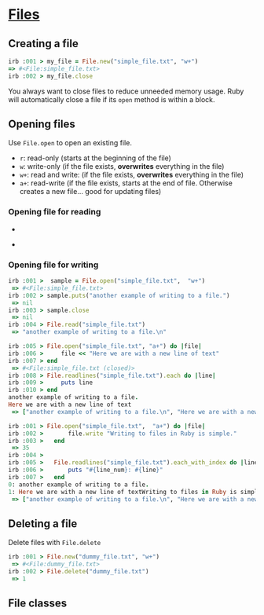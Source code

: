 # [Files](https://launchschool.com/books/ruby/read/files)

## Creating a file

```ruby
irb :001 > my_file = File.new("simple_file.txt", "w+")
=> #<File:simple_file.txt>
irb :002 > my_file.close
```

You always want to close files to reduce unneeded memory usage. Ruby will automatically close a file if its ```open``` method is within a block.

## Opening files

Use ```File.open``` to open an existing file.

* ```r```: read-only (starts at the beginning of the file)
* ```w```: write-only (if the file exists, **overwrites** everything in the file)
* ```w+```: read and write: (if the file exists, **overwrites** everything in the file)
* ```a+```: read-write (if the file exists, starts at the end of file. Otherwise creates a new file... good for updating files)

### Opening file for reading

* ```File.read("file_name"): reads out entire content of the file.
* ```File.readlines("file_name"): reads the entire file based on individual lines and returns those lines in an array.

### Opening file for writing

```ruby
irb :001 >  sample = File.open("simple_file.txt",  "w+")
 => #<File:simple_file.txt>
irb :002 > sample.puts("another example of writing to a file.")
 => nil
irb :003 > sample.close
 => nil
irb :004 > File.read("simple_file.txt")
 => "another example of writing to a file.\n"
```

```ruby
irb :005 > File.open("simple_file.txt", "a+") do |file|
irb :006 >     file << "Here we are with a new line of text"
irb :007 > end
 => #<File:simple_file.txt (closed)>
irb :008 > File.readlines("simple_file.txt").each do |line|
irb :009 >     puts line
irb :010 > end
another example of writing to a file.
Here we are with a new line of text
 => ["another example of writing to a file.\n", "Here we are with a new line of text"]
```

```ruby
irb :001 > File.open("simple_file.txt",  "a+") do |file|
irb :002 >       file.write "Writing to files in Ruby is simple."
irb :003 >   end
 => 35
irb :004 >
irb :005 >   File.readlines("simple_file.txt").each_with_index do |line, line_num|
irb :006 >       puts "#{line_num}: #{line}"
irb :007 >   end
0: another example of writing to a file.
1: Here we are with a new line of textWriting to files in Ruby is simple.
 => ["another example of writing to a file.\n", "Here we are with a new line of textWriting to files in Ruby is simple."]
```

## Deleting a file

Delete files with ```File.delete```

```ruby
irb :001 > File.new("dummy_file.txt", "w+")
 => #<File:dummy_file.txt>
irb :002 > File.delete("dummy_file.txt")
 => 1
```

## File classes

